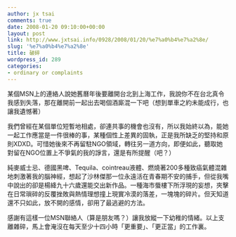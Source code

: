 ```yaml
---
author: jx tsai
comments: true
date: 2008-01-20 09:10:00+00:00
layout: post
link: http://www.jxtsai.info/0928/2008/01/20/%e7%a0%b4%e7%a2%8e/
slug: '%e7%a0%b4%e7%a2%8e'
title: 破碎
wordpress_id: 289
categories:
- ordinary or complaints
---
```


某個MSN上的連絡人說她舊曆年後要離開台北到上海工作，我說你不在台北真令我感到失落，那在離開前一起出去喝個酒廝混一下吧（想到單車之約未能成行，也讓我遺憾著）  
  
我們曾經在某個單位短暫地相處，卻連共事的機會也沒有，所以我始終以為，能她一起工作應當是一件很棒的事，某種個性上差異的固執，正是我所缺乏的堅持和原則XDXD。可惜她後來不再留駐NGO領域，轉往另一道方向，即便如此，聽取她對留在NGO位置上不爭氣的我的諍言，還是有所提醒（吧？）  
  
純麥威士忌、德國黑啤、Tequila、cointreau液體、燃燒著200多種致癌氣體混雜地刺激著我的腦神經，想起了沙林傑那一位永遠活在青春期不安的捕手，但從我嘴中說出的卻是楊絳九十六歲還能交出新作品。一種海市蜃樓下所浮現的妄想，夾擊在日常瑣碎的反覆挫敗與熱情理想撞上現實冷漠的落差，一塊塊的碎片。但天知道還不只如此，放不開的感情，卻用了最逃避的方法。  
  
感謝有這樣一位MSN聯絡人（算是朋友嗎？）讓我放縱一下幼稚的情緒。以上支離雜碎，馬上會淹沒在每天至少十四小時「更重要」、「更正當」的工作裏。
